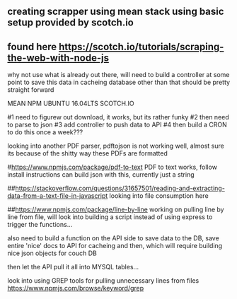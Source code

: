 ## creating scrapper using mean stack using basic setup provided by scotch.io
## found here https://scotch.io/tutorials/scraping-the-web-with-node-js
why not use what is already out there, will need to build a controller at some point to save this data in cacheing database
other than that should be pretty straight forward

MEAN
NPM
UBUNTU 16.04LTS 
SCOTCH.IO

#1 need to figurew out download, it works, but its rather funky
#2 then need to parse to json
#3 add controller to push data to API
#4 then build a CRON to do this once a week???

looking into another PDF parser, pdftojson is not working well, almost sure its because of the shitty way these PDFs are formatted

#https://www.npmjs.com/package/pdf-to-text
PDF to text works, follow install instructions 
can build json with this, currently just a string


##https://stackoverflow.com/questions/31657501/reading-and-extracting-data-from-a-text-file-in-javascript
looking into file consumption here

##https://www.npmjs.com/package/line-by-line
working on pulling line by line from file,
will look into building a script instead of using express to trigger
the functions... 

also need to build a function on the API side to save data to the DB,
save entire 'nice' docs to API for cacheing and then, which will require building
nice json objects for couch DB

then let the API pull it all into MYSQL tables...

look into using GREP tools for pulling unnecessary lines from files
https://www.npmjs.com/browse/keyword/grep
